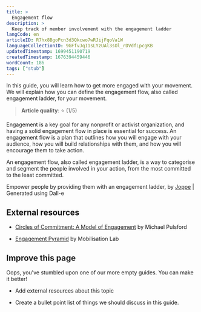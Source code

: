 ```yaml
---
title: >
  Engagement flow
description: >
  Keep track of member involvement with the engagement ladder
langCode: en
articleID: R7hx8BgoPcn3d3Qkcwo7wRJijFqoVa1W
languageCollectionID: 9GFfvJqI1sLYzUAl3sOl_rDVdfLpcgKB
updatedTimestamp: 1699451190719
createdTimestamp: 1676394459446
wordCount: 186
tags: ["stub"]
---
```


In this guide, you will learn how to get more engaged with your movement. We will explain how you can define the engagement flow, also called engagement ladder, for your movement.

> **Article quality**: ⭐️ (1/5)

Engagement is a key goal for any nonprofit or activist organization, and having a solid engagement flow in place is essential for success. An engagement flow is a plan that outlines how you will engage with your audience, how you will build relationships with them, and how you will encourage them to take action.

An engagement flow, also called engagement ladder, is a way to categorise and segment the people involved in your action, from the most committed to the least committed.

<dynamic-image imageid="a31d74e1-a050-4c74-7e2c-f2a0fa0ba200" alt="A little girl climbing up a ladder, speaking to large businessmen"><p>Empower people by providing them with an engagement ladder, by <a target="_blank" href="https://edit.activisthandbook.org/author/tzmE91SnnrbJJXuvQNBl9rt6HK63">Joppe</a> | Generated using Dall-e</p></dynamic-image>

## **External resources**

-   [Circles of Commitment: A Model of Engagement](https://commonslibrary.org/circles-of-commitment/?utm_source=activisthandbook.org) by Michael Pulsford
    
-   [Engagement Pyramid](https://commonslibrary.org/engagement-pyramid/?utm_source=activisthandbook.org) by Mobilisation Lab
    

## Improve this page

Oops, you've stumbled upon one of our more empty guides. You can make it better!

-   Add external resources about this topic
    
-   Create a bullet point list of things we should discuss in this guide.